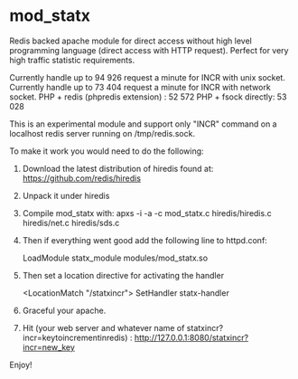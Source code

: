 mod_statx
=========

Redis backed apache module for direct access without high level programming language (direct access with HTTP request). Perfect for very high traffic statistic requirements.

Currently handle up to 94 926 request a minute for INCR with unix socket.
Currently handle up to 73 404 request a minute for INCR with network socket.
PHP + redis (phpredis extension) : 52 572
PHP + fsock directly: 53 028


This is an experimental module and support only "INCR" command on a localhost redis server running
on /tmp/redis.sock.

To make it work you would need to do the following: 

1. Download the latest distribution of hiredis found at: https://github.com/redis/hiredis
2. Unpack it under hiredis
3. Compile mod_statx with: apxs -i -a -c mod_statx.c hiredis/hiredis.c hiredis/net.c
   hiredis/sds.c

4. Then if everything went good add the following line to httpd.conf:

    LoadModule statx_module       modules/mod_statx.so

5. Then set a location directive for activating the handler

    <LocationMatch "/statxincr">
        SetHandler statx-handler
    </LocationMatch>

6. Graceful your apache.
7. Hit (your web server and whatever name of statxincr?incr=keytoincrementinredis) : http://127.0.0.1:8080/statxincr?incr=new_key

Enjoy!
